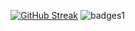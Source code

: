 [![GitHub Streak](https://github-readme-streak-stats.herokuapp.com/?user=afsaneh-sarboland)](https://git.io/streak-stats)
![badges1](https://dev-to-uploads.s3.amazonaws.com/uploads/articles/6n8fc8zw8pawxveffitx.png)
